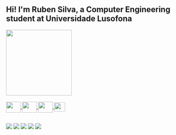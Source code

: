 ## Hi! I'm Ruben Silva, a Computer Engineering student at Universidade Lusofona
<div style="display: inline_block">
  <a href="https://github.com/rbnvsilva">
  <img height="180" src="https://github-readme-stats.vercel.app/api?username=rbnvsilva&show_icons=true&theme=dark&include_all_commits=true&count_private=true"/>
  <!--<img height="120" src="https://github-readme-stats.vercel.app/api/top-langs/?username=rbnvsilva&layout=compact&langs_count=7&theme=dark"/>-->
</div>
  
<div style="display: inline_block"><br>
  <img align="center" height="30" width="40" src="https://cdn.jsdelivr.net/gh/devicons/devicon/icons/python/python-original.svg"/>
  <img align="center" height="30" width="40" src="https://cdn.jsdelivr.net/gh/devicons/devicon/icons/c/c-original.svg"/>
  <img align="center" height="30" width="40" src="https://cdn.jsdelivr.net/gh/devicons/devicon/icons/java/java-original.svg"/>
  <img align="center" height="25" width="30" src="https://cdn.jsdelivr.net/gh/devicons/devicon/icons/kotlin/kotlin-original.svg"/>
</div>
  
##
  
<div>
  <a href="https://instagram.com/rbnvsilva" target="_blank"><img src="https://img.shields.io/badge/-Instagram-%23E4405F?style=for-the-badge&logo=instagram&logoColor=white" target="_blank"></a>
  <a href="https://twitter.com/gtfovro" target="_blank"><img src="https://img.shields.io/badge/Twitter-1DA1F2?style=for-the-badge&logo=twitter&logoColor=white" target="_blank"></a>
 	<a href="https://www.twitch.tv/rbnvsilva" target="_blank"><img src="https://img.shields.io/badge/Twitch-9146FF?style=for-the-badge&logo=twitch&logoColor=white" target="_blank"></a>
  <a href="https://www.linkedin.com/in/rubenvpsilva" target="_blank"><img src="https://img.shields.io/badge/-LinkedIn-%230077B5?style=for-the-badge&logo=linkedin&logoColor=white" target="_blank"></a>
  <a href="https://steamcommunity.com/id/rBnvsilva" target="_blank"><img src="https://img.shields.io/badge/Steam-000000?style=for-the-badge&logo=steam&logoColor=white"     target="_blank"></a>
</div>
